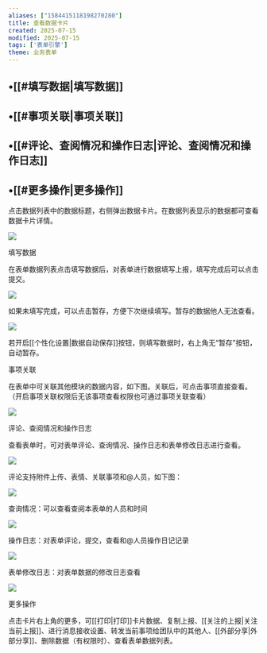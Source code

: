 ```yaml
---
aliases: ["1584415118198270280"]
title: 查看数据卡片
created: 2025-07-15
modified: 2025-07-15
tags: ['表单引擎']
theme: 业务表单
---
```


## •[[#填写数据|填写数据]]

## •[[#事项关联|事项关联]]

## •[[#评论、查阅情况和操作日志|评论、查阅情况和操作日志]]

## •[[#更多操作|更多操作]]

点击数据列表中的数据标题，右侧弹出数据卡片。在数据列表显示的数据都可查看数据卡片详情。

![](https://myhelpdoc.oss-cn-heyuan.aliyuncs.com/mdimages/a5e420aeb6dd0c9e8d2a151c007bfd29.jpg)

‍填写数据

在表单数据列表点击填写数据后，对表单进行数据填写上报，填写完成后可以点击提交。

![](https://myhelpdoc.oss-cn-heyuan.aliyuncs.com/mdimages/57f47b28a7f1b1e9e261653fe40ab50e.jpg)

如果未填写完成，可以点击暂存，方便下次继续填写。暂存的数据他人无法查看。

![](https://myhelpdoc.oss-cn-heyuan.aliyuncs.com/mdimages/33677475045926591a7977a3bc687961.jpg)

若开启[[个性化设置|数据自动保存]]按钮，则填写数据时，右上角无“暂存”按钮，自动暂存。

事项关联

在表单中可关联其他模块的数据内容，如下图。关联后，可点击事项直接查看。（开启事项关联权限后无该事项查看权限也可通过事项关联查看）

![](https://myhelpdoc.oss-cn-heyuan.aliyuncs.com/mdimages/f9f5d9050c5c9ec54b2404efee002f23.jpg)

评论、查阅情况和操作日志

查看表单时，可对表单评论、查询情况、操作日志和表单修改日志进行查看。

![](https://myhelpdoc.oss-cn-heyuan.aliyuncs.com/mdimages/96041dc9377e69ddc72b92ad425cfd2e.jpg)

评论支持附件上传、表情、关联事项和@人员，如下图：

![](https://myhelpdoc.oss-cn-heyuan.aliyuncs.com/mdimages/bf36f582628ffda58258550ac8e1f8bc.jpg)

查询情况：可以查看查阅本表单的人员和时间

![](https://myhelpdoc.oss-cn-heyuan.aliyuncs.com/mdimages/51005b272b622d77ef4ab6194d96da57.jpg)

操作日志：对表单评论，提交，查看和@人员操作日记记录

![](https://myhelpdoc.oss-cn-heyuan.aliyuncs.com/mdimages/683135cc0971224f4b0707e5629671bf.jpg)

表单修改日志：对表单数据的修改日志查看

![](https://myhelpdoc.oss-cn-heyuan.aliyuncs.com/mdimages/bb6bb0fbb6342c9664061cb9bbf053be.jpg)

更多操作

点击卡片右上角的更多，可[[打印|打印]]卡片数据、复制上报、[[关注的上报|关注当前上报]]、进行消息接收设置、转发当前事项给团队中的其他人、[[外部分享|外部分享]]、删除数据（有权限时）、查看表单数据列表。

